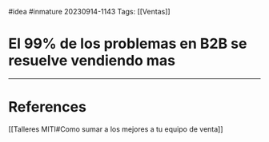 #idea #inmature
20230914-1143
Tags:  [[Ventas]]

# El 99% de los problemas en B2B se resuelve vendiendo mas



---
# References

[[Talleres MITI#Como sumar a los mejores a tu equipo de venta]]


